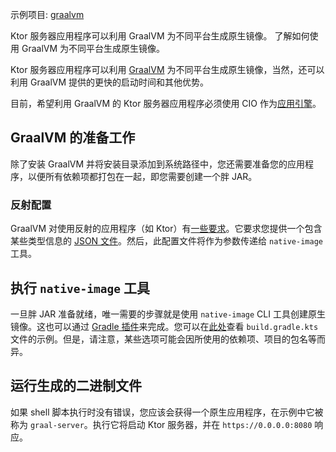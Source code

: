 [//]: # (title: GraalVM)

[//]: # (title: GraalVM)

<tldr>
<p>
<control>示例项目</control>: <a href="https://github.com/ktorio/ktor-samples/tree/main/graalvm">graalvm</a>
</p>
</tldr>

<web-summary>
Ktor 服务器应用程序可以利用 GraalVM 为不同平台生成原生镜像。
</web-summary>
<link-summary>
了解如何使用 GraalVM 为不同平台生成原生镜像。
</link-summary>

Ktor 服务器应用程序可以利用 [GraalVM](https://graalvm.org) 为不同平台生成原生镜像，当然，还可以利用 GraalVM 提供的更快的启动时间和其他优势。

目前，希望利用 GraalVM 的 Ktor 服务器应用程序必须使用 CIO 作为[应用引擎](server-engines.md)。

## GraalVM 的准备工作

除了安装 GraalVM 并将安装目录添加到系统路径中，您还需要准备您的应用程序，以便所有依赖项都打包在一起，即您需要创建一个胖 JAR。

### 反射配置

GraalVM 对使用反射的应用程序（如 Ktor）有[一些要求](https://www.graalvm.org/22.1/reference-manual/native-image/Reflection/)。它要求您提供一个包含某些类型信息的 [JSON 文件](https://github.com/ktorio/ktor-samples/blob/main/graalvm/src/main/resources/META-INF/native-image/reflect-config.json)。然后，此配置文件将作为参数传递给 `native-image` 工具。

## 执行 `native-image` 工具

一旦胖 JAR 准备就绪，唯一需要的步骤就是使用 `native-image` CLI 工具创建原生镜像。这也可以通过 [Gradle 插件](https://graalvm.github.io/native-build-tools/0.9.8/gradle-plugin.html)来完成。您可以在[此处](https://github.com/ktorio/ktor-samples/blob/main/graalvm/build.gradle.kts)查看 `build.gradle.kts` 文件的示例。但是，请注意，某些选项可能会因所使用的依赖项、项目的包名等而异。

## 运行生成的二进制文件

如果 shell 脚本执行时没有错误，您应该会获得一个原生应用程序，在示例中它被称为 `graal-server`。执行它将启动 Ktor 服务器，并在 `https://0.0.0.0:8080` 响应。

[//]: # (<tldr>)

[//]: # (<var name="example_name" value="deployment-ktor-plugin"/>)

[//]: # (<include from="lib.topic" element-id="download_example"/>)

[//]: # (</tldr>)

[//]: # ()
[//]: # (<link-summary>)

[//]: # (Ktor server applications can make use of GraalVM in order to have native images for different platforms.)

[//]: # (</link-summary>)

[//]: # ()
[//]: # (Ktor server applications can make use of [GraalVM]&#40;https://graalvm.org&#41; in order to have native images for different platforms and, of course, take advantage of the faster start-up times and other benefits that GraalVM provides. The [Ktor Gradle plugin]&#40;https://github.com/ktorio/ktor-build-plugins&#41; allows you to build a project's GraalVM native image.)

[//]: # ()
[//]: # (> Currently, Ktor server applications that want to leverage GraalVM have to use CIO as the [application engine]&#40;Engines.md&#41;.)

[//]: # ()
[//]: # (## Prepare for GraalVM)

[//]: # ()
[//]: # (Before building a project's GraalVM native image, make sure the following prerequisites are met:)

[//]: # (- [GraalVM]&#40;https://www.graalvm.org/docs/getting-started/&#41; and [Native Image]&#40;https://www.graalvm.org/reference-manual/native-image/&#41; are installed.)

[//]: # (- The `GRAALVM_HOME` and `JAVA_HOME` environment variables are set.)

[//]: # ()
[//]: # (## Configure the Ktor plugin {id="configure-plugin"})

[//]: # (To build a native executable, you need to configure the Ktor plugin first:)

[//]: # (1. Open the `build.gradle.kts` file and add the plugin to the `plugins` block:)

[//]: # (   ```kotlin)

[//]: # (   ```)

[//]: # (   {src="snippets/deployment-ktor-plugin/build.gradle.kts" include-lines="5,8-9"})

[//]: # ()
[//]: # (2. Make sure the [main application class]&#40;server-dependencies.xml#create-entry-point&#41; is configured:)

[//]: # (   ```kotlin)

[//]: # (   ```)

[//]: # (   {src="snippets/deployment-ktor-plugin/build.gradle.kts" include-lines="11-13"})

[//]: # ()
[//]: # (3. Optionally, you can  configure the name of the native executable to be generated using the `ktor.nativeImage` extension:)

[//]: # (   ```kotlin)

[//]: # (   ```)

[//]: # (   {src="snippets/deployment-ktor-plugin/build.gradle.kts" include-lines="29,48-51"})

[//]: # ()
[//]: # ()
[//]: # (## Build and run a native executable {id="build"})

[//]: # ()
[//]: # (The `buildNativeImage` task provided by the Ktor plugin generates a native executable with your application in the `build/native/nativeCompile` directory.)

[//]: # (Executing it will launch the Ktor server, responding on `https://0.0.0.0:8080` by default.)